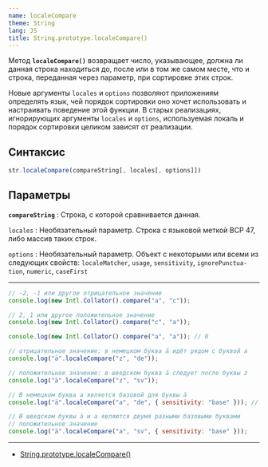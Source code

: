 ```yaml
---
name: localeCompare
theme: String
lang: JS
title: String.prototype.localeCompare()
---
```


Метод **`localeCompare()`** возвращает число, указывающее, должна ли данная строка находиться до, после или в том же самом месте, что и строка, переданная через параметр, при сортировке этих строк.

Новые аргументы `locales` и `options` позволяют приложениям определять язык, чей порядок сортировки оно хочет использовать и настраивать поведение этой функции. В старых реализациях, игнорирующих аргументы `locales` и `options`, используемая локаль и порядок сортировки целиком зависят от реализации.

## Синтаксис

```js
str.localeCompare(compareString[, locales[, options]])
```

## Параметры

**`compareString`**
: Строка, с которой сравнивается данная.

`locales`
: Необязательный параметр. Строка с языковой меткой BCP 47, либо массив таких строк.

`options`
: Необязательный параметр. Объект с некоторыми или всеми из следующих свойств: `localeMatcher`, `usage`, `sensitivity`, `ignore­Punctua­tion`, `numeric`, `caseFirst`

---

```js
// -2, -1 или другое отрицательное значение
console.log(new Intl.Collator().compare("a", "c"));

// 2, 1 или другое положительное значение
console.log(new Intl.Collator().compare("c", "a"));

console.log(new Intl.Collator().compare("a", "a")); // 0

// отрицательное значение: в немецком буква ä идёт рядом с буквой a
console.log("ä".localeCompare("z", "de"));

// положительное значение: в шведском буква ä следует после буквы z
console.log("ä".localeCompare("z", "sv"));

// В немецком буква a является базовой для буквы ä
console.log("ä".localeCompare("a", "de", { sensitivity: "base" })); // 0

// В шведском буквы ä и a являются двумя разными базовыми буквами
// положительное значение
console.log("ä".localeCompare("a", "sv", { sensitivity: "base" }));
```

---

- [String.prototype.localeCompare()](https://developer.mozilla.org/ru/docs/Web/JavaScript/Reference/Global_Objects/String/localeCompare)
